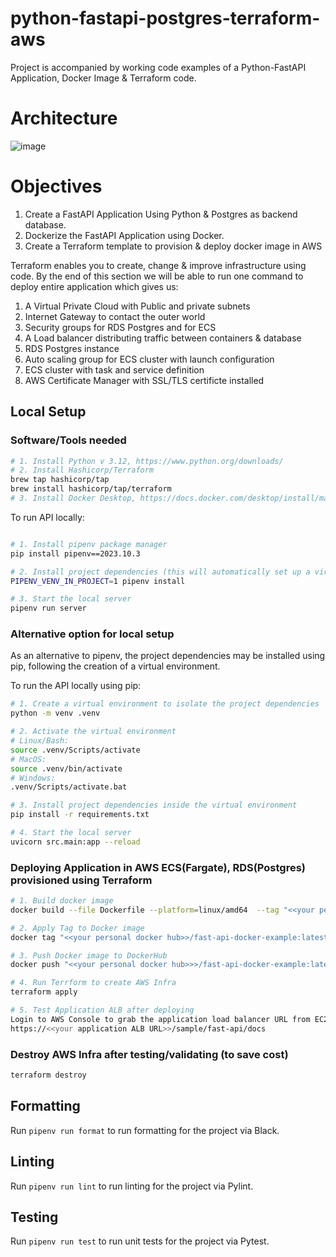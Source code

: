 # python-fastapi-postgres-terraform-aws
Project is accompanied by working code examples of a Python-FastAPI Application, Docker Image & Terraform code.
# Architecture
![image](https://github.com/saikrishnakuppa/python-fastapi-postgres-terraform-aws/assets/8674115/26d9dfc8-710d-4b04-8c3d-b637b75358b7)

# Objectives
1. Create a FastAPI Application Using Python & Postgres as backend database.
2. Dockerize the FastAPI Application using Docker.
3. Create a Terraform template to provision & deploy docker image in AWS

Terraform enables you to create, change & improve infrastructure using code. By the end of this section we will be able to run one command to deploy entire application which gives us:
1. A Virtual Private Cloud with Public and private subnets
2. Internet Gateway to contact the outer world
3. Security groups for RDS Postgres and for ECS
4. A Load balancer distributing traffic between containers & database
5. RDS Postgres instance
6. Auto scaling group for ECS cluster with launch configuration
7. ECS cluster with task and service definition
8. AWS Certificate Manager with SSL/TLS certificte installed

## Local Setup

### Software/Tools needed
```bash
# 1. Install Python v 3.12, https://www.python.org/downloads/
# 2. Install Hashicorp/Terraform
brew tap hashicorp/tap
brew install hashicorp/tap/terraform
# 3. Install Docker Desktop, https://docs.docker.com/desktop/install/mac-install/

```

To run API locally:

```bash

# 1. Install pipenv package manager
pip install pipenv==2023.10.3

# 2. Install project dependencies (this will automatically set up a virtual env)
PIPENV_VENV_IN_PROJECT=1 pipenv install

# 3. Start the local server
pipenv run server
```

### Alternative option for local setup

As an alternative to pipenv, the project dependencies may be installed using pip, following the creation of a virtual environment.

To run the API locally using pip:

```bash
# 1. Create a virtual environment to isolate the project dependencies
python -m venv .venv

# 2. Activate the virtual environment
# Linux/Bash:
source .venv/Scripts/activate
# MacOS:
source .venv/bin/activate
# Windows:
.venv/Scripts/activate.bat

# 3. Install project dependencies inside the virtual environment
pip install -r requirements.txt

# 4. Start the local server
uvicorn src.main:app --reload
```
### Deploying Application in AWS ECS(Fargate), RDS(Postgres) provisioned using Terraform

```bash
# 1. Build docker image
docker build --file Dockerfile --platform=linux/amd64  --tag "<<your personal docker hub>>/fast-api-docker-example" .

# 2. Apply Tag to Docker image
docker tag "<<your personal docker hub>>/fast-api-docker-example:latest" "<<your personal docker hub>>/fast-api-docker-example:latest"

# 3. Push Docker image to DockerHub
docker push "<<your personal docker hub>>>/fast-api-docker-example:latest"

# 4. Run Terrform to create AWS Infra
terraform apply

# 5. Test Application ALB after deploying
Login to AWS Console to grab the application load balancer URL from EC2/Load Balancer tab
https://<<your application ALB URL>>/sample/fast-api/docs
```

### Destroy AWS Infra after testing/validating (to save cost)
```bash
terraform destroy
```
## Formatting

Run `pipenv run format` to run formatting for the project via Black.

## Linting

Run `pipenv run lint` to run linting for the project via Pylint.

## Testing

Run `pipenv run test` to run unit tests for the project via Pytest.
